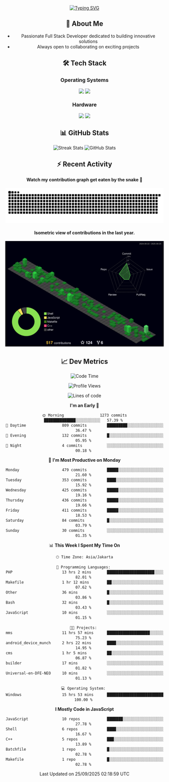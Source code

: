 <div align="center" style="max-width: 900px; margin: auto;">
<a href="https://github.com/thunderkex">
  <img src="https://readme-typing-svg.herokuapp.com?font=Fira+Code&pause=1000&center=true&vCenter=true&width=435&lines=Ha+ha!+I+am+here!;Told+you+a+storm+was+coming!" alt="Typing SVG" />
</a>

## 👋 About Me
- Passionate Full Stack Developer dedicated to building innovative solutions
- Always open to collaborating on exciting projects

## 🛠️ Tech Stack
### Operating Systems
<a href="#"><img src="https://img.shields.io/badge/Linux-FCC624?style=flat&logo=linux&logoColor=black"></a>
<a href="#"><img src="https://img.shields.io/badge/Windows-0078D6?style=flat&logo=windows&logoColor=white"></a>

### Hardware
<a href="#"><img src="https://img.shields.io/badge/Raspberry%20Pi-C51A4A?style=flat&logo=raspberrypi&logoColor=white"></a>
<a href="#"><img src="https://img.shields.io/badge/Arduino-00979D?style=flat&logo=Arduino&logoColor=white"></a>

## 📊 GitHub Stats
<div align="center">
  <img src="https://streak-stats.demolab.com?user=thunderkex&theme=tokyonight-duo&border_radius=20" alt="Streak Stats" />
  <img src="https://github-readme-stats.vercel.app/api?username=thunderkex&show_icons=true&theme=tokyonight&border_radius=20" alt="GitHub Stats" />
</div>

## ⚡ Recent Activity
<h4>Watch my contribution graph get eaten by the snake 🐍</h4>
<img width="600em" alt="thunderkex's Github commit snake" src="https://raw.githubusercontent.com/thunderkex/thunderkex/output/grid-snake-ov.svg" />

<h4>Isometric view of contributions in the last year.</h4>
<a href="./profile-3d-contrib/profile-night-green.svg">
	<img width="600em" src="./profile-3d-contrib/profile-night-green.svg">
</a>

## 📈 Dev Metrics
<!--START_SECTION:waka-->
![Code Time](http://img.shields.io/badge/Code%20Time-1%2C581%20hrs%2053%20mins-blue)

![Profile Views](http://img.shields.io/badge/Profile%20Views-0-blue)

![Lines of code](https://img.shields.io/badge/From%20Hello%20World%20I%27ve%20Written-3.5%20million%20lines%20of%20code-blue)

**I'm an Early 🐤** 

```text
🌞 Morning                1273 commits        ██████████████░░░░░░░░░░░   57.39 % 
🌆 Daytime                809 commits         █████████░░░░░░░░░░░░░░░░   36.47 % 
🌃 Evening                132 commits         █░░░░░░░░░░░░░░░░░░░░░░░░   05.95 % 
🌙 Night                  4 commits           ░░░░░░░░░░░░░░░░░░░░░░░░░   00.18 % 
```
📅 **I'm Most Productive on Monday** 

```text
Monday                   479 commits         █████░░░░░░░░░░░░░░░░░░░░   21.60 % 
Tuesday                  353 commits         ████░░░░░░░░░░░░░░░░░░░░░   15.92 % 
Wednesday                425 commits         █████░░░░░░░░░░░░░░░░░░░░   19.16 % 
Thursday                 436 commits         █████░░░░░░░░░░░░░░░░░░░░   19.66 % 
Friday                   411 commits         █████░░░░░░░░░░░░░░░░░░░░   18.53 % 
Saturday                 84 commits          █░░░░░░░░░░░░░░░░░░░░░░░░   03.79 % 
Sunday                   30 commits          ░░░░░░░░░░░░░░░░░░░░░░░░░   01.35 % 
```


📊 **This Week I Spent My Time On** 

```text
🕑︎ Time Zone: Asia/Jakarta

💬 Programming Languages: 
PHP                      13 hrs 2 mins       █████████████████████░░░░   82.01 % 
Makefile                 1 hr 12 mins        ██░░░░░░░░░░░░░░░░░░░░░░░   07.62 % 
Other                    36 mins             █░░░░░░░░░░░░░░░░░░░░░░░░   03.86 % 
Bash                     32 mins             █░░░░░░░░░░░░░░░░░░░░░░░░   03.43 % 
JavaScript               10 mins             ░░░░░░░░░░░░░░░░░░░░░░░░░   01.15 % 

🐱‍💻 Projects: 
mms                      11 hrs 57 mins      ███████████████████░░░░░░   75.23 % 
android_device_munch     2 hrs 22 mins       ████░░░░░░░░░░░░░░░░░░░░░   14.95 % 
cms                      1 hr 5 mins         ██░░░░░░░░░░░░░░░░░░░░░░░   06.87 % 
builder                  17 mins             ░░░░░░░░░░░░░░░░░░░░░░░░░   01.82 % 
Universal-en-DFE-NEO     10 mins             ░░░░░░░░░░░░░░░░░░░░░░░░░   01.13 % 

💻 Operating System: 
Windows                  15 hrs 53 mins      █████████████████████████   100.00 % 
```

**I Mostly Code in JavaScript** 

```text
JavaScript               10 repos            ███████░░░░░░░░░░░░░░░░░░   27.78 % 
Shell                    6 repos             ████░░░░░░░░░░░░░░░░░░░░░   16.67 % 
C++                      5 repos             ███░░░░░░░░░░░░░░░░░░░░░░   13.89 % 
Batchfile                1 repo              █░░░░░░░░░░░░░░░░░░░░░░░░   02.78 % 
Makefile                 1 repo              █░░░░░░░░░░░░░░░░░░░░░░░░   02.78 % 
```




 Last Updated on 25/09/2025 02:18:59 UTC
<!--END_SECTION:waka-->
</div>
